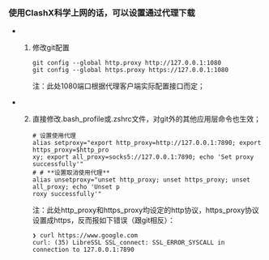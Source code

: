 ### 使用ClashX科学上网的话，可以设置通过代理下载

- 1. 修改git配置
     
     ```
     git config --global http.proxy http://127.0.0.1:1080
     git config --global https.proxy https://127.0.0.1:1080
     ```
     
     注：此处1080端口根据代理客户端实际配置接口而定；

- 2. 直接修改.bash_profile或.zshrc文件，对git外的其他应用层命令也生效；
     
     ```
     # 设置使用代理
     alias setproxy="export http_proxy=http://127.0.0.1:7890; export https_proxy=$http_pro
     xy; export all_proxy=socks5://127.0.0.1:7890; echo 'Set proxy successfully'"
     # # **设置取消使用代理**
     alias unsetproxy="unset http_proxy; unset https_proxy; unset all_proxy; echo 'Unset p
     roxy successfully'"
     ```
     
     注：此处http_proxy和https_proxy均设定的http协议，https_proxy协议设置成https，反而报如下错误（跟git相反）：
     
     ```
     ❯ curl https://www.google.com
     curl: (35) LibreSSL SSL_connect: SSL_ERROR_SYSCALL in connection to 127.0.0.1:7890
     ```